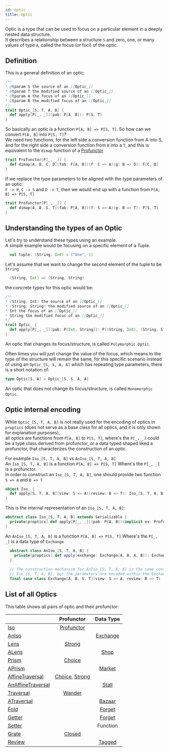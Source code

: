 ```yaml
---
id: optic
title: Optic
---
```


Optic is a type that can be used to focus on a particular element in a deeply nested data structure. <br/>
It describes a relationship between a structure `S` and zero, one, or many values of type `A`, called the focus (or foci) of the optic.

## Definition

This is a general definition of an optic:
```scala
/**
* @tparam S the source of an [[Optic_]]
* @tparam T the modified source of an [[Optic_]]
* @tparam A the focus of an [[Optic_]]
* @tparam B the modified focus of an [[Optic_]]
*/
trait Optic_[S, T, A, B] {
  def apply[P[_, _]](pab: P[A, B]): P[S, T]   
}
```

So basically an optic is a function `P[A, B] => P[S, T]`. So how can we convert `P[A, B]` into `P[S, T]`?<br/>
We need two functions, for the left side a conversion function from A into S, and for the right side a conversion function from `B` into a `T`,
and this is equivalent to the `dimap` function of a [Profunctor](/Proptics/docs/profunctors/profunctor)

```scala
trait Profunctor[F[_, _]] {
  def dimap[A, B, C, D](fab: F[A, B])(f: C => A)(g: B => D): F[C, D]
}
```

If we replace the type parameters to be aligned with the type parameters of an optic:<br/>
`F -> P`, `C -> S` and `D -> T`, then we would end up with a function from `P[A, B] => P[S, T]` 

```scala
trait Profunctor[P[_, _]] {
  def dimap[A, B, S, T](fab: P[A, B])(f: S => A)(g: B => T): P[S, T]
}
```

## Understanding the types of an Optic

Let's try to understand these types using an example.  
A simple example would be focusing on a specific element of a Tuple. 

```scala
  val tuple: (String, Int) = ("One", 1)    
``` 

Let's assume that we want to change the second element of the tuple to be `String`
```scala
  (String, Int) => (String, String)
```

the concrete types for this optic would be:

```scala
/**
* (String, Int) the source of an [[Optic_]]
* (String, String) the modified source of an [[Optic_]]
* Int the focus of an [[Optic_]]
* String the modified focus of an [[Optic_]]
*/
trait Optic_ {
  def apply[P[_, _]](pab: P[Int, String]): P[(String, Int), (String, String)]   
} 
```
An optic that changes its focus/structure, is called `Polymorphic Optic`.

Often times you will just change the value of the focus, which means to the type of the structure will remain the same, for this specific scenario
instead of using an `Optic_[S, S, A, A]` which has repeating type parameters, there is a short notation of:

```scala
type Optic[S, A] = Optic_[S, S, A, A]
```

An optic that does not change its focus/structure, is called `Monomorphic Optic`.

## Optic internal encoding

While `Optic_[S, T, A, B]` is not really used for the encoding of optics in `proptics` (does not serve as a base class for all optics, and it is only shown for explanation purposes),   
all optics are functions from `P[A, B]` to `P[S, T]`, where's the `P[_, _]` could be a type class derived from profunctor, 
or a data typed shaped liked a profunctor, that characterizes the construction of an optic.<br/>
 
For example `Iso_[S, T, A, B]` vs `AnIso_[S, T, A, B]`<br/>
An `Iso_[S, T, A, B]` is a function `P[A, B] => P[S, T]` Where's the `P[_, _]` is a profunctor.<br/>
In order to construct an `Iso_[S, T, A, B]`, one should provide two function `S => A` and `B => T`

```scala
object Iso_ {
  def apply[S, T, A, B](view: S => A)(review: B => T): Iso_[S, T, A, B]
}
```

This is the internal representation of an `Iso_[S, T, A, B]`:

```scala
abstract class Iso_[S, T, A, B] extends Serializable {
  private[proptics] def apply[P[_, _]](pab: P[A, B])(implicit ev: Profunctor[P]): P[S, T]
}
```

An `AnIso_[S, T, A, B]` is a function `P[A, B] => P[S, T]` Where's the `P[_, _]` is a data type of `Exchange`<br/>

```scala
  abstract class AnIso_[S, T, A, B] {
    private[proptics] def apply(exchange: Exchange[A, B, A, B]): Exchange[A, B, S, T]
  }
  
  // The construction mechanism for AnIso_[S, T, A, B] is the same construction for 
  // Iso_[S, T, A, B], but the parameters are encoded within the Exchange type.
  final case class Exchange[A, B, S, T](view: S => A, review: B => T)
```  
   
## List of all Optics

This table shows all pairs of optic and their profunctor:

|                                                              |  Profunctor                                                                               | Data Type                                       |
| ------------------------------------------------------------ |:-----------------------------------------------------------------------------------------:|:-----------------------------------------------:|
| [Iso](/Proptics/docs/optics/iso)                             | [Profunctor](/Proptics/docs/profunctors/profunctor)                                       |                                                 |
| [AnIso](/Proptics/docs/optics/anIso)                         |                                                                                           | [Exchange](/Proptics/docs/data-types/exchange)  |
| [Lens](/Proptics/docs/optics/lens)                           | [Strong](/Proptics/docs/profunctors/strong)                                               |                                                 |
| [ALens](/Proptics/docs/optics/aLens)                         |                                                                                           | [Shop](/Proptics/docs/data-types/shop)          |           
| [Prism](/Proptics/docs/optics/prism)                         | [Choice](/Proptics/docs/profunctors/choice)                                               |                                                 |
| [APrism](/Proptics/docs/optics/aPrism)                       |                                                                                           | [Market](/Proptics/docs/data-types/market)      |
| [AffineTraversal](/Proptics/docs/optics/affineTraversal)     | [Choice](/Proptics/docs/profunctors/choice), [Strong](/Proptics/docs/profunctors/strong)  |                                                 |
| [AnAffineTraversal](/Proptics/docs/optics/anAffineTraversal) |                                                                                           | [Stall](/Proptics/docs/data-types/stall)        |
| [Traversal](/Proptics/docs/optics/traversal)                 | [Wander](/Proptics/docs/profunctors/wander)                                               |                                                 |
| [ATraversal](/Proptics/docs/optics/aTraversal)               |                                                                                           | [Bazaar](/Proptics/docs/data-types/bazaar)      |
| [Fold](/Proptics/docs/optics/fold)                           |                                                                                           | [Forget](/Proptics/docs/data-types/forget)      |
| [Getter](/Proptics/docs/optics/getter)                       |                                                                                           | [Forget](/Proptics/docs/data-types/forget)      |
| [Setter](/Proptics/docs/optics/setter)                       |                                                                                           | Function                                        |
| [Grate](/Proptics/docs/optics/grate)                         | [Closed](/Proptics/docs/profunctors/closed)                                               |                                                 |
| [Review](/Proptics/docs/optics/review)                       |                                                                                           | [Tagged](/Proptics/docs/data-types/tagged)      |


